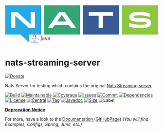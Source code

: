 ![logo](src/test/resources/nats-java.png)

# nats-streaming-server

[![Donate](https://img.shields.io/badge/Donate-PayPal-green.svg)](https://www.paypal.com/donate/?hosted_button_id=HFHFUT3G6TZF6)

Nats Server for testing which contains the original [Nats Streaming server](https://github.com/nats-io/nats-streaming-server)

[![Build][build_shield]][build_link]
[![Maintainable][maintainable_shield]][maintainable_link]
[![Coverage][coverage_shield]][coverage_link]
[![Issues][issues_shield]][issues_link]
[![Commit][commit_shield]][commit_link]
[![Dependencies][dependency_shield]][dependency_link]
[![License][license_shield]][license_link]
[![Central][central_shield]][central_link]
[![Tag][tag_shield]][tag_link]
[![Javadoc][javadoc_shield]][javadoc_link]
[![Size][size_shield]][size_shield]
![Label][label_shield]

[build_shield]: https://github.com/YunaBraska/nats-streaming-server/workflows/MVN_RELEASE/badge.svg
[build_link]: https://github.com/YunaBraska/nats-streaming-server/actions?query=workflow%3AMVN_RELEASE
[maintainable_shield]: https://img.shields.io/codeclimate/maintainability/YunaBraska/nats-streaming-server?style=flat-square
[maintainable_link]: https://codeclimate.com/github/YunaBraska/nats-streaming-server/maintainability
[coverage_shield]: https://img.shields.io/codeclimate/coverage/YunaBraska/nats-streaming-server?style=flat-square
[coverage_link]: https://codeclimate.com/github/YunaBraska/nats-streaming-server/test_coverage
[issues_shield]: https://img.shields.io/github/issues/YunaBraska/nats-streaming-server?style=flat-square
[issues_link]: https://github.com/YunaBraska/nats-streaming-server/commits/main
[commit_shield]: https://img.shields.io/github/last-commit/YunaBraska/nats-streaming-server?style=flat-square
[commit_link]: https://github.com/YunaBraska/nats-streaming-server/issues
[license_shield]: https://img.shields.io/github/license/YunaBraska/nats-streaming-server?style=flat-square
[license_link]: https://github.com/YunaBraska/nats-streaming-server/blob/main/LICENSE
[dependency_shield]: https://img.shields.io/librariesio/github/YunaBraska/nats-streaming-server?style=flat-square
[dependency_link]: https://libraries.io/github/YunaBraska/nats-streaming-server
[central_shield]: https://img.shields.io/maven-central/v/berlin.yuna/nats-streaming-server?style=flat-square
[central_link]:https://search.maven.org/artifact/berlin.yuna/nats-streaming-server
[tag_shield]: https://img.shields.io/github/v/tag/YunaBraska/nats-streaming-server?style=flat-square
[tag_link]: https://github.com/YunaBraska/nats-streaming-server/releases
[javadoc_shield]: https://javadoc.io/badge2/berlin.yuna/nats-streaming-server/javadoc.svg?style=flat-square
[javadoc_link]: https://javadoc.io/doc/berlin.yuna/nats-streaming-server
[size_shield]: https://img.shields.io/github/repo-size/YunaBraska/nats-streaming-server?style=flat-square
[label_shield]: https://img.shields.io/badge/Yuna-QueenInside-blueviolet?style=flat-square
[gitter_shield]: https://img.shields.io/gitter/room/YunaBraska/nats-streaming-server?style=flat-square
[gitter_link]: https://gitter.im/nats-streaming-server/Lobby

**[Deprecation Notice](https://github.com/nats-io/nats-streaming-server#warning--deprecation-notice-warning)**

For more, have a look to the [Documentation (GitHubPage)](https://yunabraska.github.io/nats-server/) *(You will find
Examples, Configs, Spring, Junit, etc.)*

